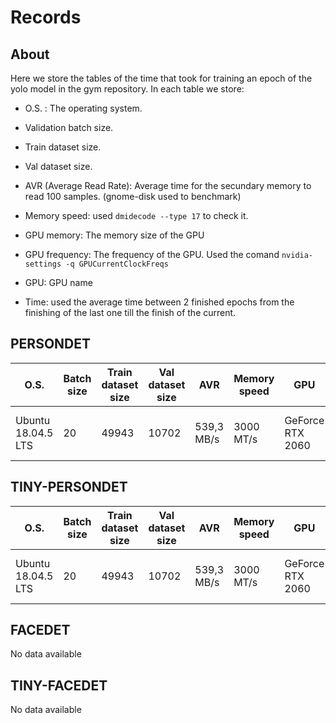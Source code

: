 # Records

## About
Here we store the tables of the time that took for training an epoch of the yolo model in the gym repository. In each table we store:

- O.S. : The operating system.

- Validation batch size.

- Train dataset size.

- Val dataset size.

- AVR (Average Read Rate): Average time for the secundary memory to read 100 samples. (gnome-disk used to benchmark)

- Memory speed: used `dmidecode --type 17` to check it.

- GPU memory: The memory size of the GPU
​
- GPU frequency: The frequency of the GPU. Used the comand `nvidia-settings -q GPUCurrentClockFreqs`

- GPU: GPU name

- Time: used the average time between 2 finished epochs from the finishing of the last one till the finish of the current.

## PERSONDET

| O.S. | Batch size | Train dataset size | Val dataset size | AVR | Memory speed | GPU |  GPU memory | GPU frequency | Time | 
| ------------ | ----------------------| ------------------ | ------ | ---------------- | ---- | ---------------- | ------ | ------ | ---- |
| Ubuntu 18.04.5 LTS| 20 | 49943 | 10702 | 539,3 MB/s | 3000 MT/s | GeForce RTX 2060 | 6GB (5931MB) | 300,405 MHz | 21 min 22.5 sec |

## TINY-PERSONDET

| O.S. | Batch size | Train dataset size | Val dataset size | AVR | Memory speed | GPU |  GPU memory | GPU frequency | Time | 
| ------------ | ----------------------| ------------------ | ------ | ---------------- | ---- | ---------------- | ------ | ------ | ---- |
| Ubuntu 18.04.5 LTS| 20 | 49943 | 10702 | 539,3 MB/s | 3000 MT/s | GeForce RTX 2060 | 6GB (5931MB) | 300,405 MHz | 11 min 50.5 sec |

## FACEDET

No data available

## TINY-FACEDET

No data available
